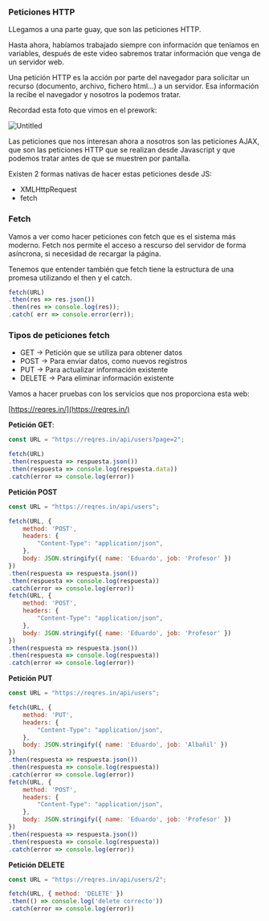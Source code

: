 ### Peticiones HTTP

LLegamos a una parte guay, que son las peticiones HTTP. 

Hasta ahora, habíamos trabajado siempre con información que teníamos en variables, después de este video sabremos tratar información que venga de un servidor web.

Una petición HTTP es la acción por parte del navegador para solicitar un recurso (documento, archivo, fichero html…) a un servidor. Esa información la recibe el navegador y nosotros la podemos tratar.

Recordad esta foto que vimos en el prework:

![Untitled](%F0%9F%9F%A2%20SESIO%CC%81N%2011%20-%20JS(V)%203824a57576bd4a3f9757bb86accfb322/Untitled%202.png)

Las peticiones que nos interesan ahora a nosotros son las peticiones AJAX, que son las peticiones HTTP que se realizan desde Javascript y que podemos tratar antes de que se muestren por pantalla. 

Existen 2 formas nativas de hacer estas peticiones desde JS:

- XMLHttpRequest
- fetch


### Fetch

Vamos a ver como hacer peticiones con fetch que es el sistema más moderno. Fetch nos permite el acceso a rescurso del servidor de forma asíncrona, si necesidad de recargar la página.

Tenemos que entender también que fetch tiene la estructura de una promesa utilizando el then y el catch.


```jsx
fetch(URL)
.then(res => res.json())
.then(res => console.log(res));
.catch( err => console.error(err));
```

### Tipos de peticiones fetch

- GET → Petición que se utiliza para obtener datos
- POST → Para enviar datos, como nuevos registros
- PUT → Para actualizar información existente
- DELETE → Para eliminar información existente

 

Vamos a hacer pruebas con los servicios que nos proporciona esta web:

[https://reqres.in/](https://reqres.in/)

**Petición GET**:


```jsx
const URL = "https://reqres.in/api/users?page=2";

fetch(URL)
.then(respuesta => respuesta.json())
.then(respuesta => console.log(respuesta.data))
.catch(error => console.log(error))
```


**Petición POST**


```jsx
const URL = "https://reqres.in/api/users";

fetch(URL, {
    method: 'POST',
    headers: {
        "Content-Type": "application/json",
    },
    body: JSON.stringify({ name: 'Eduardo', job: 'Profesor' })
})
.then(respuesta => respuesta.json())
.then(respuesta => console.log(respuesta))
.catch(error => console.log(error))
fetch(URL, {
    method: 'POST',
    headers: {
        "Content-Type": "application/json",
    },
    body: JSON.stringify({ name: 'Eduardo', job: 'Profesor' })
})
.then(respuesta => respuesta.json())
.then(respuesta => console.log(respuesta))
.catch(error => console.log(error))
```


**Petición PUT**


```jsx
const URL = "https://reqres.in/api/users";

fetch(URL, {
    method: 'PUT',
    headers: {
        "Content-Type": "application/json",
    },
    body: JSON.stringify({ name: 'Eduardo', job: 'Albañil' })
})
.then(respuesta => respuesta.json())
.then(respuesta => console.log(respuesta))
.catch(error => console.log(error))
fetch(URL, {
    method: 'POST',
    headers: {
        "Content-Type": "application/json",
    },
    body: JSON.stringify({ name: 'Eduardo', job: 'Profesor' })
})
.then(respuesta => respuesta.json())
.then(respuesta => console.log(respuesta))
.catch(error => console.log(error))
```


**Petición DELETE**


```jsx
const URL = "https://reqres.in/api/users/2";

fetch(URL, { method: 'DELETE' })
.then(() => console.log('delete correcto'))
.catch(error => console.log(error))
```